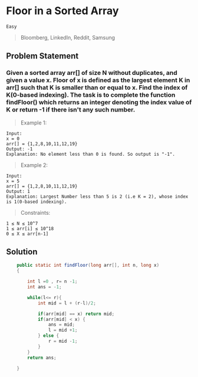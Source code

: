 # Floor in a Sorted Array

`Easy`

> Bloomberg, LinkedIn, Reddit, Samsung

## Problem Statement

### Given a sorted array arr[] of size N without duplicates, and given a value x. Floor of x is defined as the largest element K in arr[] such that K is smaller than or equal to x. Find the index of K(0-based indexing). The task is to complete the function findFloor() which returns an integer denoting the index value of K or return -1 if there isn't any such number.

> Example 1:

```
Input:
x = 0
arr[] = {1,2,8,10,11,12,19}
Output: -1
Explanation: No element less than 0 is found. So output is "-1".
```

> Example 2:

```
Input:
x = 5
arr[] = {1,2,8,10,11,12,19}
Output: 1
Explanation: Largest Number less than 5 is 2 (i.e K = 2), whose index is 1(0-based indexing).
```

> Constraints:

```
1 ≤ N ≤ 10^7
1 ≤ arr[i] ≤ 10^18
0 ≤ X ≤ arr[n-1]
```

## Solution

```java
    public static int findFloor(long arr[], int n, long x)
    {

        int l =0 , r= n -1;
        int ans = -1;

        while(l<= r){
            int mid = l + (r-l)/2;

            if(arr[mid] == x) return mid;
            if(arr[mid] < x) {
                ans = mid;
                l = mid +1;
            } else {
                r = mid -1;
            }
        }
        return ans;

    }
```
